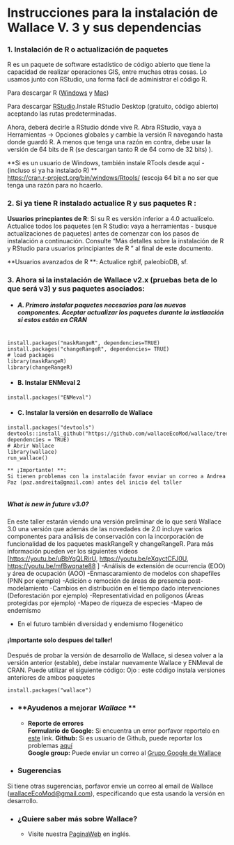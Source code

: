# Instrucciones para la instalación de Wallace V. 3 y sus dependencias

### **1. Instalación de R o actualización de paquetes**
R es un paquete de software estadístico de código abierto que tiene la capacidad de realizar operaciones GIS, entre muchas otras cosas. Lo usamos junto con RStudio, una forma fácil de administrar el código R.

Para descargar R ([Windows](https://cran.r-project.org/bin/windows/base/) y [Mac](https://cran.rstudio.com/bin/macosx/))<br>
            
Para descargar [RStudio](https://www.rstudio.com/products/rstudio/download/).Instale RStudio Desktop (gratuito, código abierto) aceptando las rutas predeterminadas.
<br>

Ahora, deberá decirle a RStudio dónde vive R. Abra RStudio, vaya a Herramientas -> Opciones globales y cambie la versión R navegando hasta donde guardó R. A menos que tenga una razón en contra, debe usar la versión de 64 bits de R (se descargan tanto R de 64 como de 32 bits) ).

**Si es un usuario de Windows, también instale RTools desde aquí - (incluso si ya ha instalado R) **<br>
https://cran.r-project.org/bin/windows/Rtools/ (escoja 64 bit a no ser que tenga una razón para no hcaerlo.

### **2. Si ya tiene R instalado actualice R y sus paquetes R :**
**Usuarios princpiantes de R**: Si su R es versión inferior a 4.0 actualícelo. Actualice todos los paquetes (en R Studio: vaya a herramientas - busque actualizaciones de paquetes) antes de comenzar con los pasos de instalación a continuación. Consulte “Más detalles sobre la instalación de R y RStudio para usuarios principiantes de R ” al final de este documento.

**Usuarios avanzados de R **: Actualice rgbif, paleobioDB, sf.

### **3. Ahora si la instalación de Wallace v2.x (pruebas beta de lo que será v3) y sus paquetes asociados:**



  + ##### A. Primero instalar paquetes necesarios para los nuevos componentes. Aceptar actualizar los paquetes durante la instlaación si estos están en CRAN

```{r}

install.packages("maskRangeR", dependencies=TRUE)
install.packages("changeRangeR", dependencies= TRUE)
# load packages
library(maskRangeR)
library(changeRangeR)
```


  + #### B. Instalar ENMeval 2
```{r}
install.packages("ENMeval")
```

  + #### C. Instalar la versión en desarrollo de Wallace
```{r}
install.packages("devtools")
devtools::install_github("https://github.com/wallaceEcoMod/wallace/tree/biomodelos", dependencies = TRUE)
# Abrir Wallace
library(wallace)
run_wallace()
```
```{r}
** ¡Importante! **: 
Si tienen problemas con la instalación favor enviar un correo a Andrea Paz (paz.andreita@gmail.com) antes del inicio del taller


```
##### What is new in future v3.0?

En este taller estarán viendo una versión preliminar de lo que será Wallace 3.0 una versión que además de las novedades de 2.0 incluye varios componentes para análisis de conservación con la incorporación de funcionalidad de los paquetes maskRangeR y changeRangeR. Para más información pueden ver los siguientes videos [https://youtu.be/uBbYqQLRirU, https://youtu.be/eXqyctCFJ0U, https://youtu.be/mfBwqnate88 ]
-Análisis de extensión de ocurrencia (EOO)  y área de ocupación (AOO)
-Enmascaramiento de modelos con shapefiles (PNN por ejemplo)
-Adición o remoción de áreas de presencia post-modelamiento
-Cambios en distribución en el tiempo dado intervenciones (Deforestación por ejemplo)
-Representatividad en polígonos (Áreas protegidas por ejemplo)
-Mapeo de riqueza de especies
-Mapeo de endemismo 
- En el futuro también diversidad y endemismo filogenético


#### ¡Importante solo despues del taller!

Después de probar la versión de desarrollo de Wallace, si desea volver a la versión anterior (estable), debe instalar nuevamente Wallace y ENMeval de CRAN. Puede utilizar el siguiente código:
Ojo : este código instala versiones anteriores de ambos paquetes

```{r}
install.packages("wallace")
```



* ### **Ayudenos a mejorar *Wallace* **
  + **Reporte de errores**<br>
  **Formulario de Google:** Si encuentra un error porfavor reportelo en [este](https://forms.gle/gTW1FqDTaVQqTtFK7) link. 
  **Github:** Si es usuario de Github, puede reportar los problemas [aquí](https://github.com/wallaceEcoMod/wallace/issues) <br>
  **Google group:** Puede enviar un correo al [Grupo Google de Wallace](https://groups.google.com/g/wallaceEcoMod) <br>
  
* ### **Sugerencias**
Si tiene otras sugerencias, porfavor envíe un correo al email de Wallace (wallaceEcoMod@gmail.com), especificando que esta usando la versión en desarrollo.<br>

* ### ¿Quiere saber más sobre Wallace?
  + Visite nuestra [PaginaWeb](https://wallaceecomod.github.io/) en inglés.
